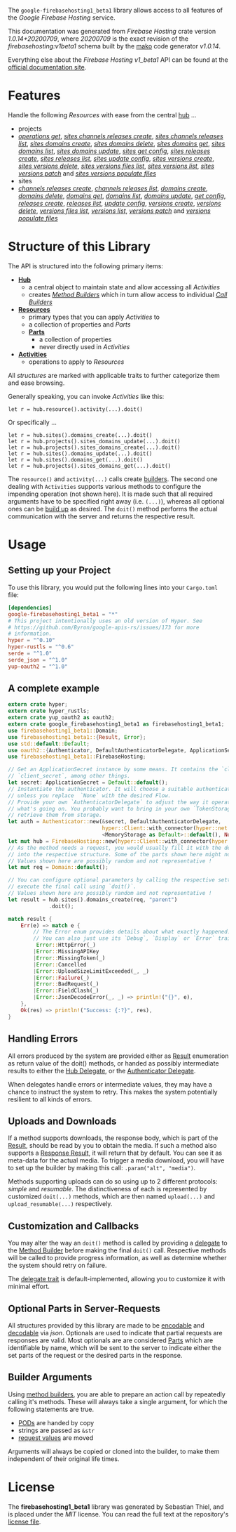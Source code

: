 <!---
DO NOT EDIT !
This file was generated automatically from 'src/mako/api/README.md.mako'
DO NOT EDIT !
-->
The `google-firebasehosting1_beta1` library allows access to all features of the *Google Firebase Hosting* service.

This documentation was generated from *Firebase Hosting* crate version *1.0.14+20200709*, where *20200709* is the exact revision of the *firebasehosting:v1beta1* schema built by the [mako](http://www.makotemplates.org/) code generator *v1.0.14*.

Everything else about the *Firebase Hosting* *v1_beta1* API can be found at the
[official documentation site](https://firebase.google.com/docs/hosting/).
# Features

Handle the following *Resources* with ease from the central [hub](https://docs.rs/google-firebasehosting1_beta1/1.0.14+20200709/google_firebasehosting1_beta1/struct.FirebaseHosting.html) ... 

* projects
 * [*operations get*](https://docs.rs/google-firebasehosting1_beta1/1.0.14+20200709/google_firebasehosting1_beta1/struct.ProjectOperationGetCall.html), [*sites channels releases create*](https://docs.rs/google-firebasehosting1_beta1/1.0.14+20200709/google_firebasehosting1_beta1/struct.ProjectSiteChannelReleaseCreateCall.html), [*sites channels releases list*](https://docs.rs/google-firebasehosting1_beta1/1.0.14+20200709/google_firebasehosting1_beta1/struct.ProjectSiteChannelReleaseListCall.html), [*sites domains create*](https://docs.rs/google-firebasehosting1_beta1/1.0.14+20200709/google_firebasehosting1_beta1/struct.ProjectSiteDomainCreateCall.html), [*sites domains delete*](https://docs.rs/google-firebasehosting1_beta1/1.0.14+20200709/google_firebasehosting1_beta1/struct.ProjectSiteDomainDeleteCall.html), [*sites domains get*](https://docs.rs/google-firebasehosting1_beta1/1.0.14+20200709/google_firebasehosting1_beta1/struct.ProjectSiteDomainGetCall.html), [*sites domains list*](https://docs.rs/google-firebasehosting1_beta1/1.0.14+20200709/google_firebasehosting1_beta1/struct.ProjectSiteDomainListCall.html), [*sites domains update*](https://docs.rs/google-firebasehosting1_beta1/1.0.14+20200709/google_firebasehosting1_beta1/struct.ProjectSiteDomainUpdateCall.html), [*sites get config*](https://docs.rs/google-firebasehosting1_beta1/1.0.14+20200709/google_firebasehosting1_beta1/struct.ProjectSiteGetConfigCall.html), [*sites releases create*](https://docs.rs/google-firebasehosting1_beta1/1.0.14+20200709/google_firebasehosting1_beta1/struct.ProjectSiteReleaseCreateCall.html), [*sites releases list*](https://docs.rs/google-firebasehosting1_beta1/1.0.14+20200709/google_firebasehosting1_beta1/struct.ProjectSiteReleaseListCall.html), [*sites update config*](https://docs.rs/google-firebasehosting1_beta1/1.0.14+20200709/google_firebasehosting1_beta1/struct.ProjectSiteUpdateConfigCall.html), [*sites versions create*](https://docs.rs/google-firebasehosting1_beta1/1.0.14+20200709/google_firebasehosting1_beta1/struct.ProjectSiteVersionCreateCall.html), [*sites versions delete*](https://docs.rs/google-firebasehosting1_beta1/1.0.14+20200709/google_firebasehosting1_beta1/struct.ProjectSiteVersionDeleteCall.html), [*sites versions files list*](https://docs.rs/google-firebasehosting1_beta1/1.0.14+20200709/google_firebasehosting1_beta1/struct.ProjectSiteVersionFileListCall.html), [*sites versions list*](https://docs.rs/google-firebasehosting1_beta1/1.0.14+20200709/google_firebasehosting1_beta1/struct.ProjectSiteVersionListCall.html), [*sites versions patch*](https://docs.rs/google-firebasehosting1_beta1/1.0.14+20200709/google_firebasehosting1_beta1/struct.ProjectSiteVersionPatchCall.html) and [*sites versions populate files*](https://docs.rs/google-firebasehosting1_beta1/1.0.14+20200709/google_firebasehosting1_beta1/struct.ProjectSiteVersionPopulateFileCall.html)
* sites
 * [*channels releases create*](https://docs.rs/google-firebasehosting1_beta1/1.0.14+20200709/google_firebasehosting1_beta1/struct.SiteChannelReleaseCreateCall.html), [*channels releases list*](https://docs.rs/google-firebasehosting1_beta1/1.0.14+20200709/google_firebasehosting1_beta1/struct.SiteChannelReleaseListCall.html), [*domains create*](https://docs.rs/google-firebasehosting1_beta1/1.0.14+20200709/google_firebasehosting1_beta1/struct.SiteDomainCreateCall.html), [*domains delete*](https://docs.rs/google-firebasehosting1_beta1/1.0.14+20200709/google_firebasehosting1_beta1/struct.SiteDomainDeleteCall.html), [*domains get*](https://docs.rs/google-firebasehosting1_beta1/1.0.14+20200709/google_firebasehosting1_beta1/struct.SiteDomainGetCall.html), [*domains list*](https://docs.rs/google-firebasehosting1_beta1/1.0.14+20200709/google_firebasehosting1_beta1/struct.SiteDomainListCall.html), [*domains update*](https://docs.rs/google-firebasehosting1_beta1/1.0.14+20200709/google_firebasehosting1_beta1/struct.SiteDomainUpdateCall.html), [*get config*](https://docs.rs/google-firebasehosting1_beta1/1.0.14+20200709/google_firebasehosting1_beta1/struct.SiteGetConfigCall.html), [*releases create*](https://docs.rs/google-firebasehosting1_beta1/1.0.14+20200709/google_firebasehosting1_beta1/struct.SiteReleaseCreateCall.html), [*releases list*](https://docs.rs/google-firebasehosting1_beta1/1.0.14+20200709/google_firebasehosting1_beta1/struct.SiteReleaseListCall.html), [*update config*](https://docs.rs/google-firebasehosting1_beta1/1.0.14+20200709/google_firebasehosting1_beta1/struct.SiteUpdateConfigCall.html), [*versions create*](https://docs.rs/google-firebasehosting1_beta1/1.0.14+20200709/google_firebasehosting1_beta1/struct.SiteVersionCreateCall.html), [*versions delete*](https://docs.rs/google-firebasehosting1_beta1/1.0.14+20200709/google_firebasehosting1_beta1/struct.SiteVersionDeleteCall.html), [*versions files list*](https://docs.rs/google-firebasehosting1_beta1/1.0.14+20200709/google_firebasehosting1_beta1/struct.SiteVersionFileListCall.html), [*versions list*](https://docs.rs/google-firebasehosting1_beta1/1.0.14+20200709/google_firebasehosting1_beta1/struct.SiteVersionListCall.html), [*versions patch*](https://docs.rs/google-firebasehosting1_beta1/1.0.14+20200709/google_firebasehosting1_beta1/struct.SiteVersionPatchCall.html) and [*versions populate files*](https://docs.rs/google-firebasehosting1_beta1/1.0.14+20200709/google_firebasehosting1_beta1/struct.SiteVersionPopulateFileCall.html)




# Structure of this Library

The API is structured into the following primary items:

* **[Hub](https://docs.rs/google-firebasehosting1_beta1/1.0.14+20200709/google_firebasehosting1_beta1/struct.FirebaseHosting.html)**
    * a central object to maintain state and allow accessing all *Activities*
    * creates [*Method Builders*](https://docs.rs/google-firebasehosting1_beta1/1.0.14+20200709/google_firebasehosting1_beta1/trait.MethodsBuilder.html) which in turn
      allow access to individual [*Call Builders*](https://docs.rs/google-firebasehosting1_beta1/1.0.14+20200709/google_firebasehosting1_beta1/trait.CallBuilder.html)
* **[Resources](https://docs.rs/google-firebasehosting1_beta1/1.0.14+20200709/google_firebasehosting1_beta1/trait.Resource.html)**
    * primary types that you can apply *Activities* to
    * a collection of properties and *Parts*
    * **[Parts](https://docs.rs/google-firebasehosting1_beta1/1.0.14+20200709/google_firebasehosting1_beta1/trait.Part.html)**
        * a collection of properties
        * never directly used in *Activities*
* **[Activities](https://docs.rs/google-firebasehosting1_beta1/1.0.14+20200709/google_firebasehosting1_beta1/trait.CallBuilder.html)**
    * operations to apply to *Resources*

All *structures* are marked with applicable traits to further categorize them and ease browsing.

Generally speaking, you can invoke *Activities* like this:

```Rust,ignore
let r = hub.resource().activity(...).doit()
```

Or specifically ...

```ignore
let r = hub.sites().domains_create(...).doit()
let r = hub.projects().sites_domains_update(...).doit()
let r = hub.projects().sites_domains_create(...).doit()
let r = hub.sites().domains_update(...).doit()
let r = hub.sites().domains_get(...).doit()
let r = hub.projects().sites_domains_get(...).doit()
```

The `resource()` and `activity(...)` calls create [builders][builder-pattern]. The second one dealing with `Activities` 
supports various methods to configure the impending operation (not shown here). It is made such that all required arguments have to be 
specified right away (i.e. `(...)`), whereas all optional ones can be [build up][builder-pattern] as desired.
The `doit()` method performs the actual communication with the server and returns the respective result.

# Usage

## Setting up your Project

To use this library, you would put the following lines into your `Cargo.toml` file:

```toml
[dependencies]
google-firebasehosting1_beta1 = "*"
# This project intentionally uses an old version of Hyper. See
# https://github.com/Byron/google-apis-rs/issues/173 for more
# information.
hyper = "^0.10"
hyper-rustls = "^0.6"
serde = "^1.0"
serde_json = "^1.0"
yup-oauth2 = "^1.0"
```

## A complete example

```Rust
extern crate hyper;
extern crate hyper_rustls;
extern crate yup_oauth2 as oauth2;
extern crate google_firebasehosting1_beta1 as firebasehosting1_beta1;
use firebasehosting1_beta1::Domain;
use firebasehosting1_beta1::{Result, Error};
use std::default::Default;
use oauth2::{Authenticator, DefaultAuthenticatorDelegate, ApplicationSecret, MemoryStorage};
use firebasehosting1_beta1::FirebaseHosting;

// Get an ApplicationSecret instance by some means. It contains the `client_id` and 
// `client_secret`, among other things.
let secret: ApplicationSecret = Default::default();
// Instantiate the authenticator. It will choose a suitable authentication flow for you, 
// unless you replace  `None` with the desired Flow.
// Provide your own `AuthenticatorDelegate` to adjust the way it operates and get feedback about 
// what's going on. You probably want to bring in your own `TokenStorage` to persist tokens and
// retrieve them from storage.
let auth = Authenticator::new(&secret, DefaultAuthenticatorDelegate,
                              hyper::Client::with_connector(hyper::net::HttpsConnector::new(hyper_rustls::TlsClient::new())),
                              <MemoryStorage as Default>::default(), None);
let mut hub = FirebaseHosting::new(hyper::Client::with_connector(hyper::net::HttpsConnector::new(hyper_rustls::TlsClient::new())), auth);
// As the method needs a request, you would usually fill it with the desired information
// into the respective structure. Some of the parts shown here might not be applicable !
// Values shown here are possibly random and not representative !
let mut req = Domain::default();

// You can configure optional parameters by calling the respective setters at will, and
// execute the final call using `doit()`.
// Values shown here are possibly random and not representative !
let result = hub.sites().domains_create(req, "parent")
             .doit();

match result {
    Err(e) => match e {
        // The Error enum provides details about what exactly happened.
        // You can also just use its `Debug`, `Display` or `Error` traits
         Error::HttpError(_)
        |Error::MissingAPIKey
        |Error::MissingToken(_)
        |Error::Cancelled
        |Error::UploadSizeLimitExceeded(_, _)
        |Error::Failure(_)
        |Error::BadRequest(_)
        |Error::FieldClash(_)
        |Error::JsonDecodeError(_, _) => println!("{}", e),
    },
    Ok(res) => println!("Success: {:?}", res),
}

```
## Handling Errors

All errors produced by the system are provided either as [Result](https://docs.rs/google-firebasehosting1_beta1/1.0.14+20200709/google_firebasehosting1_beta1/enum.Result.html) enumeration as return value of 
the doit() methods, or handed as possibly intermediate results to either the 
[Hub Delegate](https://docs.rs/google-firebasehosting1_beta1/1.0.14+20200709/google_firebasehosting1_beta1/trait.Delegate.html), or the [Authenticator Delegate](https://docs.rs/yup-oauth2/*/yup_oauth2/trait.AuthenticatorDelegate.html).

When delegates handle errors or intermediate values, they may have a chance to instruct the system to retry. This 
makes the system potentially resilient to all kinds of errors.

## Uploads and Downloads
If a method supports downloads, the response body, which is part of the [Result](https://docs.rs/google-firebasehosting1_beta1/1.0.14+20200709/google_firebasehosting1_beta1/enum.Result.html), should be
read by you to obtain the media.
If such a method also supports a [Response Result](https://docs.rs/google-firebasehosting1_beta1/1.0.14+20200709/google_firebasehosting1_beta1/trait.ResponseResult.html), it will return that by default.
You can see it as meta-data for the actual media. To trigger a media download, you will have to set up the builder by making
this call: `.param("alt", "media")`.

Methods supporting uploads can do so using up to 2 different protocols: 
*simple* and *resumable*. The distinctiveness of each is represented by customized 
`doit(...)` methods, which are then named `upload(...)` and `upload_resumable(...)` respectively.

## Customization and Callbacks

You may alter the way an `doit()` method is called by providing a [delegate](https://docs.rs/google-firebasehosting1_beta1/1.0.14+20200709/google_firebasehosting1_beta1/trait.Delegate.html) to the 
[Method Builder](https://docs.rs/google-firebasehosting1_beta1/1.0.14+20200709/google_firebasehosting1_beta1/trait.CallBuilder.html) before making the final `doit()` call. 
Respective methods will be called to provide progress information, as well as determine whether the system should 
retry on failure.

The [delegate trait](https://docs.rs/google-firebasehosting1_beta1/1.0.14+20200709/google_firebasehosting1_beta1/trait.Delegate.html) is default-implemented, allowing you to customize it with minimal effort.

## Optional Parts in Server-Requests

All structures provided by this library are made to be [encodable](https://docs.rs/google-firebasehosting1_beta1/1.0.14+20200709/google_firebasehosting1_beta1/trait.RequestValue.html) and 
[decodable](https://docs.rs/google-firebasehosting1_beta1/1.0.14+20200709/google_firebasehosting1_beta1/trait.ResponseResult.html) via *json*. Optionals are used to indicate that partial requests are responses 
are valid.
Most optionals are are considered [Parts](https://docs.rs/google-firebasehosting1_beta1/1.0.14+20200709/google_firebasehosting1_beta1/trait.Part.html) which are identifiable by name, which will be sent to 
the server to indicate either the set parts of the request or the desired parts in the response.

## Builder Arguments

Using [method builders](https://docs.rs/google-firebasehosting1_beta1/1.0.14+20200709/google_firebasehosting1_beta1/trait.CallBuilder.html), you are able to prepare an action call by repeatedly calling it's methods.
These will always take a single argument, for which the following statements are true.

* [PODs][wiki-pod] are handed by copy
* strings are passed as `&str`
* [request values](https://docs.rs/google-firebasehosting1_beta1/1.0.14+20200709/google_firebasehosting1_beta1/trait.RequestValue.html) are moved

Arguments will always be copied or cloned into the builder, to make them independent of their original life times.

[wiki-pod]: http://en.wikipedia.org/wiki/Plain_old_data_structure
[builder-pattern]: http://en.wikipedia.org/wiki/Builder_pattern
[google-go-api]: https://github.com/google/google-api-go-client

# License
The **firebasehosting1_beta1** library was generated by Sebastian Thiel, and is placed 
under the *MIT* license.
You can read the full text at the repository's [license file][repo-license].

[repo-license]: https://github.com/Byron/google-apis-rsblob/master/LICENSE.md
